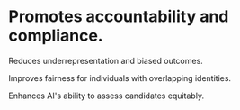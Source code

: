 # Promotes accountability and compliance.

Reduces underrepresentation and biased outcomes.

Improves fairness for individuals with overlapping identities.

Enhances AI's ability to assess candidates equitably.